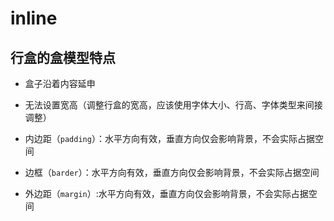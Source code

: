 # inline

## 行盒的盒模型特点

+ 盒子沿着内容延申

+ 无法设置宽高（调整行盒的宽高，应该使用字体大小、行高、字体类型来间接调整）

+ 内边距（`padding`）：水平方向有效，垂直方向仅会影响背景，不会实际占据空间

+ 边框（`barder`）：水平方向有效，垂直方向仅会影响背景，不会实际占据空间

+ 外边距（`margin`）:水平方向有效，垂直方向仅会影响背景，不会实际占据空间
